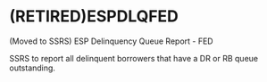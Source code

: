 # (RETIRED)ESPDLQFED
(Moved to SSRS) ESP Delinquency Queue Report - FED

SSRS to report all delinquent borrowers that have a DR or RB queue outstanding.
